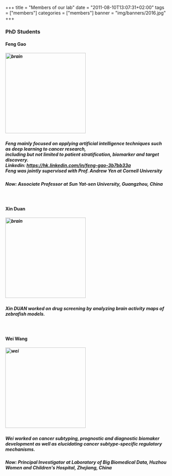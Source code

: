 +++
title = "Members of our lab"
date = "2011-08-10T13:07:31+02:00"
tags = ["members"]
categories = ["members"]
banner = "img/banners/2016.jpg"
+++

### PhD Students
#### Feng Gao
##### <p align="left"><img src="/img/testimonials/gf.jpg" width=250 height=250 alt="brain" />
##### <p align="left" p style = "margin:0px" p style="line-height:200%">Feng mainly focused on applying artificial intelligence techniques such as deep learning to cancer research,<br>including but not limited to patient stratification, biomarker and target discovery.<br>**Linkedin**: https://hk.linkedin.com/in/feng-gao-3b7bb33a <br>**Feng was jointly supervised with Prof. Andrew Yen at Cornell University**
##### <p align="left">Now: Associate Professor at Sun Yat-sen University, Guangzhou, China
<br>

#### Xin Duan
##### <p align="left"><img src="/img/testimonials/dx.jpg" width=250  alt="brain" />
##### <p align="left" p style = "margin:0px" p style="line-height:200%">Xin DUAN worked on drug screening by analyzing brain activity maps of zebrafish models.
<br>

#### Wei Wang
##### <p align="left"><img src="/img/testimonials/wei_new.png" width=250 alt="wei" />
##### <p align="left" p style = "margin:0px" p style="line-height:200%">Wei worked on cancer subtyping, prognostic and diagnostic biomaker development as well as elucidating cancer subtype-specific regulatory mechanisms.<br>
##### <p align="left">Now: Principal Investigator at Laboratory of Big Biomedical Data, Huzhou Women and Children's Hospital, Zhejiang, China 
<br>
<br><br><br>

